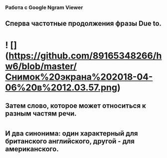 ### Работа с Google Ngram Viewer
## Сперва частотные продолжения фразы Due to. 
# ! [] (https://github.com/89165348266/hw6/blob/master/Снимок%20экрана%202018-04-06%20в%2012.03.57.png)
## Затем слово, которое может относиться к разным частям речи. 
# 
## И два синонима: один характерный для британского английского, другой - для американского.
# 
